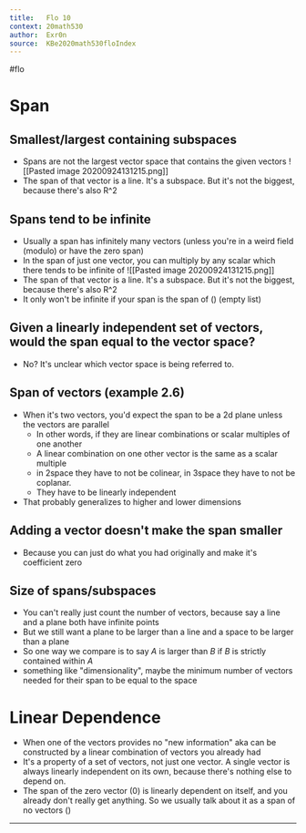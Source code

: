 ```yaml
---
title:   Flo 10
context: 20math530
author:  Exr0n
source:  KBe2020math530floIndex
---
```


#flo

# Span

## Smallest/largest containing subspaces
- Spans are not the largest vector space that contains the given vectors
![[Pasted image 20200924131215.png]]
- The span of that vector is a line. It's a subspace. But it's not the biggest, because there's also R^2

## Spans tend to be infinite
- Usually a span has infinitely many vectors (unless you're in a weird field (modulo) or have the zero span)
- In the span of just one vector, you can multiply by any scalar which there tends to be infinite of
![[Pasted image 20200924131215.png]]
- The span of that vector is a line. It's a subspace. But it's not the biggest, because there's also R^2
- It only won't be infinite if your span is the span of $()$ (empty list)

## Given a linearly independent set of vectors, would the span equal to the vector space?
- No? It's unclear which vector space is being referred to.

## Span of vectors (example 2.6)
- When it's two vectors, you'd expect the span to be a 2d plane unless the vectors are parallel
	- In other words, if they are linear combinations or scalar multiples of one another
	- A linear combination on one other vector is the same as a scalar multiple
	- in 2space they have to not be colinear, in 3space they have to not be coplanar.
	- They have to be linearly independent
- That probably generalizes to higher and lower dimensions

## Adding a vector doesn't make the span smaller
- Because you can just do what you had originally and make it's coefficient zero

## Size of spans/subspaces
- You can't really just count the number of vectors, because say a line and a plane both have infinite points
- But we still want a plane to be larger than a line and a space to be larger than a plane
- So one way we compare is to say $A$ is larger than $B$ if $B$ is strictly contained within $A$
- something like "dimensionality", maybe the minimum number of vectors needed for their span to be equal to the space 

# Linear Dependence
- When one of the vectors provides no "new information" aka can be constructed by a linear combination of vectors you already had
- It's a property of a set of vectors, not just one vector. A single vector is always linearly independent on its own, because there's nothing else to depend on.
- The span of the zero vector $(0)$ is linearly dependent on itself, and you already don't really get anything. So we usually talk about it as a span of no vectors $()$

---
